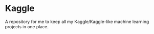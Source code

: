# Kaggle

A repository for me to keep all my Kaggle/Kaggle-like machine learning projects in one place.
